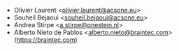 - Olivier Laurent \<<olivier.laurent@acsone.eu>\>
- Souheil Bejaoui \<<souheil.bejaoui@acsone.eu>\>
- Andrea Stirpe \<<a.stirpe@onestein.nl>\>
- Alberto Nieto de Pablos \<<alberto.nieto@braintec.com>\>
  (<https://braintec.com>)
